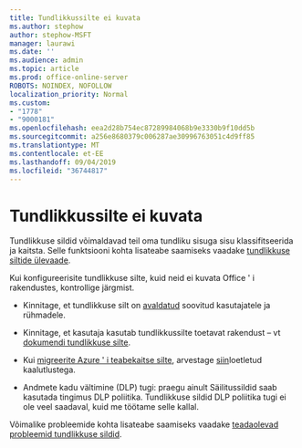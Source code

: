```yaml
---
title: Tundlikkussilte ei kuvata
ms.author: stephow
author: stephow-MSFT
manager: laurawi
ms.date: ''
ms.audience: admin
ms.topic: article
ms.prod: office-online-server
ROBOTS: NOINDEX, NOFOLLOW
localization_priority: Normal
ms.custom:
- "1778"
- "9000181"
ms.openlocfilehash: eea2d28b754ec87289984068b9e3330b9f10dd5b
ms.sourcegitcommit: a256e8680379c006287ae30996763051c4d9ff85
ms.translationtype: MT
ms.contentlocale: et-EE
ms.lasthandoff: 09/04/2019
ms.locfileid: "36744817"
---
```

# <a name="sensitivity-labels-not-appearing"></a>Tundlikkussilte ei kuvata

Tundlikkuse sildid võimaldavad teil oma tundliku sisuga sisu klassifitseerida ja kaitsta. Selle funktsiooni kohta lisateabe saamiseks vaadake [tundlikkuse siltide ülevaade](https://docs.microsoft.com/office365/securitycompliance/sensitivity-labels).

Kui konfigureerisite tundlikkuse silte, kuid neid ei kuvata Office ' i rakendustes, kontrollige järgmist.

- Kinnitage, et tundlikkuse silt on [avaldatud](https://docs.microsoft.com/Office365/SecurityCompliance/sensitivity-labels#what-label-policies-can-do) soovitud kasutajatele ja rühmadele.

- Kinnitage, et kasutaja kasutab tundlikkussilte toetavat rakendust – vt [dokumendi tundlikkuse silte](https://support.office.com/article/apply-sensitivity-labels-to-your-documents-and-email-within-office-2f96e7cd-d5a4-403b-8bd7-4cc636bae0f9?ad=US&ui=en-US&rs=en-US#bkmk_whereavailable).

- Kui [migreerite Azure ' i teabekaitse silte](https://docs.microsoft.com/azure/information-protection/configure-policy-migrate-labels), arvestage [siin](https://docs.microsoft.com/azure/information-protection/configure-policy-migrate-labels#considerations-for-unified-labels)loetletud kaalutlustega.

- Andmete kadu vältimine (DLP) tugi: praegu ainult Säilitussildid saab kasutada tingimus DLP poliitika.  Tundlikkuse sildid DLP poliitika tugi ei ole veel saadaval, kuid me töötame selle kallal.

Võimalike probleemide kohta lisateabe saamiseks vaadake [teadaolevad probleemid tundlikkuse sildid](https://support.office.com/article/known-issues-with-sensitivity-labels-in-office-b169d687-2bbd-4e21-a440-7da1b2743edc).